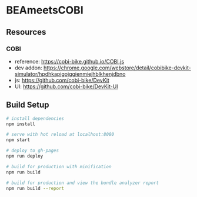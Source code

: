 # BEAmeetsCOBI


## Resources

### COBI

- reference: https://cobi-bike.github.io/COBI.js
- dev addon: https://chrome.google.com/webstore/detail/cobibike-devkit-simulator/hpdhkapigojggienmiejhblkhenjdbno
- js: https://github.com/cobi-bike/DevKit
- UI: https://github.com/cobi-bike/DevKit-UI

## Build Setup

``` bash
# install dependencies
npm install

# serve with hot reload at localhost:8080
npm start

# deploy to gh-pages
npm run deploy

# build for production with minification
npm run build

# build for production and view the bundle analyzer report
npm run build --report
```
